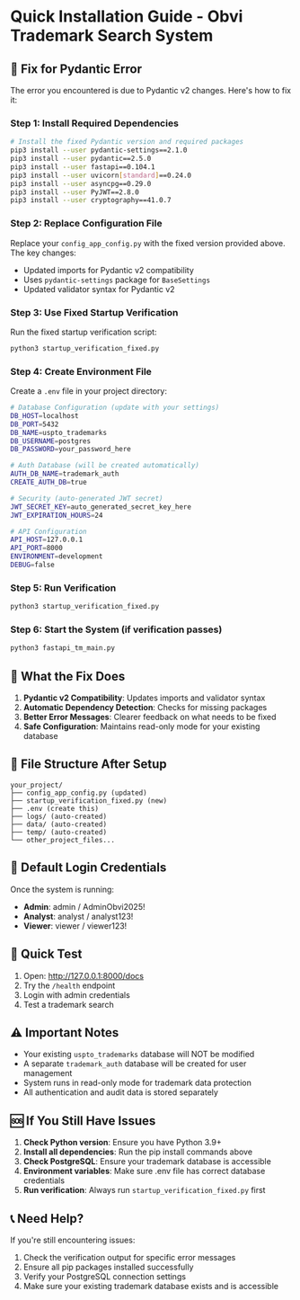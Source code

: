 # Quick Installation Guide - Obvi Trademark Search System

## 🚀 Fix for Pydantic Error

The error you encountered is due to Pydantic v2 changes. Here's how to fix it:

### Step 1: Install Required Dependencies

```bash
# Install the fixed Pydantic version and required packages
pip3 install --user pydantic-settings==2.1.0
pip3 install --user pydantic==2.5.0
pip3 install --user fastapi==0.104.1
pip3 install --user uvicorn[standard]==0.24.0
pip3 install --user asyncpg==0.29.0
pip3 install --user PyJWT==2.8.0
pip3 install --user cryptography==41.0.7
```

### Step 2: Replace Configuration File

Replace your `config_app_config.py` with the fixed version provided above. The key changes:

- Updated imports for Pydantic v2 compatibility
- Uses `pydantic-settings` package for `BaseSettings`
- Updated validator syntax for Pydantic v2

### Step 3: Use Fixed Startup Verification

Run the fixed startup verification script:

```bash
python3 startup_verification_fixed.py
```

### Step 4: Create Environment File

Create a `.env` file in your project directory:

```bash
# Database Configuration (update with your settings)
DB_HOST=localhost
DB_PORT=5432
DB_NAME=uspto_trademarks
DB_USERNAME=postgres
DB_PASSWORD=your_password_here

# Auth Database (will be created automatically)
AUTH_DB_NAME=trademark_auth
CREATE_AUTH_DB=true

# Security (auto-generated JWT secret)
JWT_SECRET_KEY=auto_generated_secret_key_here
JWT_EXPIRATION_HOURS=24

# API Configuration
API_HOST=127.0.0.1
API_PORT=8000
ENVIRONMENT=development
DEBUG=false
```

### Step 5: Run Verification

```bash
python3 startup_verification_fixed.py
```

### Step 6: Start the System (if verification passes)

```bash
python3 fastapi_tm_main.py
```

## 🔧 What the Fix Does

1. **Pydantic v2 Compatibility**: Updates imports and validator syntax
2. **Automatic Dependency Detection**: Checks for missing packages
3. **Better Error Messages**: Clearer feedback on what needs to be fixed
4. **Safe Configuration**: Maintains read-only mode for your existing database

## 📁 File Structure After Setup

```
your_project/
├── config_app_config.py (updated)
├── startup_verification_fixed.py (new)
├── .env (create this)
├── logs/ (auto-created)
├── data/ (auto-created)
├── temp/ (auto-created)
└── other_project_files...
```

## 🎯 Default Login Credentials

Once the system is running:
- **Admin**: admin / AdminObvi2025!
- **Analyst**: analyst / analyst123!
- **Viewer**: viewer / viewer123!

## 🚦 Quick Test

1. Open: http://127.0.0.1:8000/docs
2. Try the `/health` endpoint
3. Login with admin credentials
4. Test a trademark search

## ⚠️ Important Notes

- Your existing `uspto_trademarks` database will NOT be modified
- A separate `trademark_auth` database will be created for user management
- System runs in read-only mode for trademark data protection
- All authentication and audit data is stored separately

## 🆘 If You Still Have Issues

1. **Check Python version**: Ensure you have Python 3.9+
2. **Install all dependencies**: Run the pip install commands above
3. **Check PostgreSQL**: Ensure your trademark database is accessible
4. **Environment variables**: Make sure .env file has correct database credentials
5. **Run verification**: Always run `startup_verification_fixed.py` first

## 📞 Need Help?

If you're still encountering issues:
1. Check the verification output for specific error messages
2. Ensure all pip packages installed successfully
3. Verify your PostgreSQL connection settings
4. Make sure your existing trademark database exists and is accessible